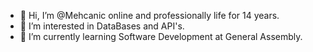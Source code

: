 - 👋 Hi, I’m @Mehcanic online and professionally life for 14 years.
- 👀 I’m interested in DataBases and API's.
- 🌱 I’m currently learning Software Development at General Assembly.

<!---
Mehcanic/Mehcanic is a ✨ special ✨ repository because its `README.md` (this file) appears on your GitHub profile.
You can click the Preview link to take a look at your changes.
--->
